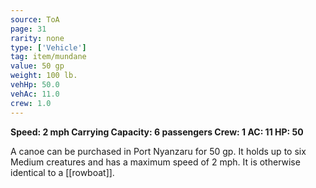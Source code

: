 ```yaml
---
source: ToA
page: 31
rarity: none
type: ['Vehicle']
tag: item/mundane
value: 50 gp
weight: 100 lb.
vehHp: 50.0
vehAc: 11.0
crew: 1.0
---
```


**Speed: 2 mph
Carrying Capacity: 6 passengers
Crew: 1
AC: 11
HP: 50**

A canoe can be purchased in Port Nyanzaru for 50 gp. It holds up to six Medium creatures and has a maximum speed of 2 mph. It is otherwise identical to a [[rowboat]].

